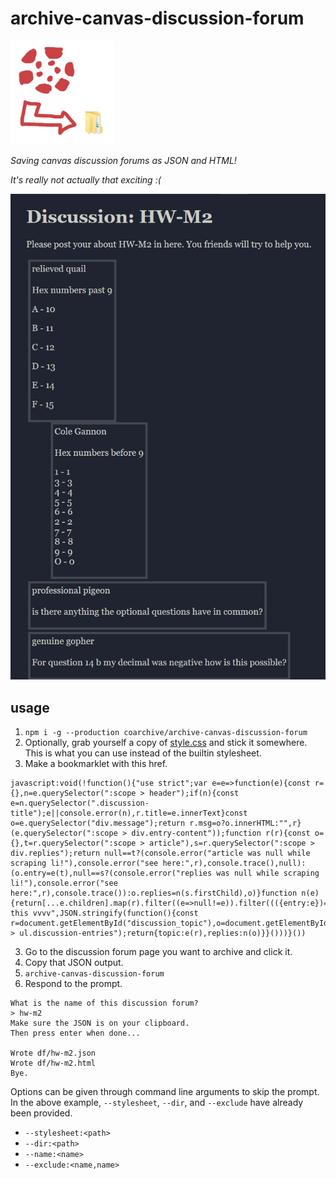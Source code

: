 # archive-canvas-discussion-forum

<img src="res/icon.png" width=166px/>

*Saving canvas discussion forums as JSON and HTML!*

*It's really not actually that exciting :(*

![](res/example.png)

## usage

1. `npm i -g --production coarchive/archive-canvas-discussion-forum`
1. Optionally, grab yourself a copy of [style.css](src/style.css) and stick it
   somewhere. This is what you can use instead of the builtin stylesheet.
2. Make a bookmarklet with this href.

```
javascript:void(!function(){"use strict";var e=e=>function(e){const r={},n=e.querySelector(":scope > header");if(n){const e=n.querySelector(".discussion-title");e||console.error(n),r.title=e.innerText}const o=e.querySelector("div.message");return r.msg=o?o.innerHTML:"",r}(e.querySelector(":scope > div.entry-content"));function r(r){const o={},t=r.querySelector(":scope > article"),s=r.querySelector(":scope > div.replies");return null==t?(console.error("article was null while scraping li!"),console.error("see here:",r),console.trace(),null):(o.entry=e(t),null==s?(console.error("replies was null while scraping li!"),console.error("see here:",r),console.trace()):o.replies=n(s.firstChild),o)}function n(e){return[...e.children].map(r).filter((e=>null!=e)).filter((({entry:e})=>null!=e))}window.prompt("Copy this vvvv",JSON.stringify(function(){const r=document.getElementById("discussion_topic"),o=document.getElementById("discussion_subentries").querySelector(":scope > ul.discussion-entries");return{topic:e(r),replies:n(o)}}()))}())
```

3. Go to the discussion forum page you want to archive and click it.
4. Copy that JSON output.
5. `archive-canvas-discussion-forum`
6. Respond to the prompt.

```
What is the name of this discussion forum?
> hw-m2
Make sure the JSON is on your clipboard.
Then press enter when done...

Wrote df/hw-m2.json
Wrote df/hw-m2.html
Bye.
```

Options can be given through command line arguments to skip the prompt. In the above example, `--stylesheet`, `--dir`, and `--exclude` have already been provided.

- `--stylesheet:<path>`
- `--dir:<path>`
- `--name:<name>`
- `--exclude:<name,name>`
